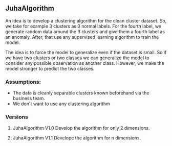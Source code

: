 ## JuhaAlgorithm
An idea is to develop a clustering algorithm for the clean cluster dataset. So, we take for example 3 clusters as 3 normal labels. For the fourth label, we generate random data around the 3 clusters and give them a fourth label as an anomaly. After, that use any supervised learning algorithm to train the model.

The idea is to force the model to generalize even if the dataset is small. So if we have two clusters or two classes we can generalize the model to consider any possible observation as another class. However, we make the model stronger to predict the two classes.

### Assumptions: 
- The data is cleanly separable clusters known beforehand via the business team.
- We don't want to use any clustering algorithm

### Versions
1. JuhaAlgorithm V1.0
Develop the algorithm for only 2 dimensions.

2. JuhaAlgorithm V1.1
Develope the algorithm for n dimensions.